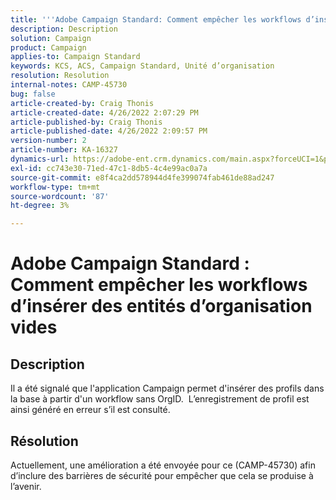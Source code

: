 ```yaml
---
title: '''Adobe Campaign Standard: Comment empêcher les workflows d’insérer des entités d’organisation vides'
description: Description
solution: Campaign
product: Campaign
applies-to: Campaign Standard
keywords: KCS, ACS, Campaign Standard, Unité d’organisation
resolution: Resolution
internal-notes: CAMP-45730
bug: false
article-created-by: Craig Thonis
article-created-date: 4/26/2022 2:07:29 PM
article-published-by: Craig Thonis
article-published-date: 4/26/2022 2:09:57 PM
version-number: 2
article-number: KA-16327
dynamics-url: https://adobe-ent.crm.dynamics.com/main.aspx?forceUCI=1&pagetype=entityrecord&etn=knowledgearticle&id=42330533-6ac5-ec11-a7b6-0022480a138b
exl-id: cc743e30-71ed-47c1-8db5-4c4e99ac0a7a
source-git-commit: e8f4ca2dd578944d4fe399074fab461de88ad247
workflow-type: tm+mt
source-wordcount: '87'
ht-degree: 3%

---
```


# Adobe Campaign Standard : Comment empêcher les workflows d’insérer des entités d’organisation vides

## Description


Il a été signalé que l&#39;application Campaign permet d&#39;insérer des profils dans la base à partir d&#39;un workflow sans OrgID.  L’enregistrement de profil est ainsi généré en erreur s’il est consulté.


## Résolution


Actuellement, une amélioration a été envoyée pour ce (CAMP-45730) afin d’inclure des barrières de sécurité pour empêcher que cela se produise à l’avenir.
